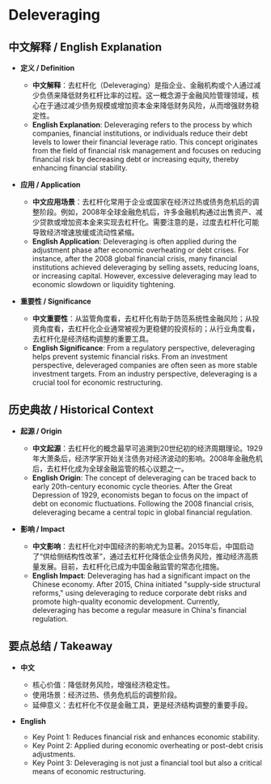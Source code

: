 # Deleveraging

## 中文解释 / English Explanation

* **定义 / Definition**  
  - **中文解释**：去杠杆化（Deleveraging）是指企业、金融机构或个人通过减少负债来降低财务杠杆比率的过程。这一概念源于金融风险管理领域，核心在于通过减少债务规模或增加资本金来降低财务风险，从而增强财务稳定性。  
  - **English Explanation**: Deleveraging refers to the process by which companies, financial institutions, or individuals reduce their debt levels to lower their financial leverage ratio. This concept originates from the field of financial risk management and focuses on reducing financial risk by decreasing debt or increasing equity, thereby enhancing financial stability.

* **应用 / Application**  
  - **中文应用场景**：去杠杆化常用于企业或国家在经济过热或债务危机后的调整阶段。例如，2008年全球金融危机后，许多金融机构通过出售资产、减少贷款或增加资本金来实现去杠杆化。需要注意的是，过度去杠杆化可能导致经济增速放缓或流动性紧缩。  
  - **English Application**: Deleveraging is often applied during the adjustment phase after economic overheating or debt crises. For instance, after the 2008 global financial crisis, many financial institutions achieved deleveraging by selling assets, reducing loans, or increasing capital. However, excessive deleveraging may lead to economic slowdown or liquidity tightening.

* **重要性 / Significance**  
  - **中文重要性**：从监管角度看，去杠杆化有助于防范系统性金融风险；从投资角度看，去杠杆化企业通常被视为更稳健的投资标的；从行业角度看，去杠杆化是经济结构调整的重要工具。  
  - **English Significance**: From a regulatory perspective, deleveraging helps prevent systemic financial risks. From an investment perspective, deleveraged companies are often seen as more stable investment targets. From an industry perspective, deleveraging is a crucial tool for economic restructuring.

## 历史典故 / Historical Context

* **起源 / Origin**  
  - **中文起源**：去杠杆化的概念最早可追溯到20世纪初的经济周期理论。1929年大萧条后，经济学家开始关注债务对经济波动的影响。2008年金融危机后，去杠杆化成为全球金融监管的核心议题之一。  
  - **English Origin**: The concept of deleveraging can be traced back to early 20th-century economic cycle theories. After the Great Depression of 1929, economists began to focus on the impact of debt on economic fluctuations. Following the 2008 financial crisis, deleveraging became a central topic in global financial regulation.

* **影响 / Impact**  
  - **中文影响**：去杠杆化对中国经济的影响尤为显著。2015年后，中国启动了“供给侧结构性改革”，通过去杠杆化降低企业债务风险，推动经济高质量发展。目前，去杠杆化已成为中国金融监管的常态化措施。  
  - **English Impact**: Deleveraging has had a significant impact on the Chinese economy. After 2015, China initiated "supply-side structural reforms," using deleveraging to reduce corporate debt risks and promote high-quality economic development. Currently, deleveraging has become a regular measure in China's financial regulation.

## 要点总结 / Takeaway

* **中文**  
  - 核心价值：降低财务风险，增强经济稳定性。  
  - 使用场景：经济过热、债务危机后的调整阶段。  
  - 延伸意义：去杠杆化不仅是金融工具，更是经济结构调整的重要手段。  

* **English**  
  - Key Point 1: Reduces financial risk and enhances economic stability.  
  - Key Point 2: Applied during economic overheating or post-debt crisis adjustments.  
  - Key Point 3: Deleveraging is not just a financial tool but also a critical means of economic restructuring.